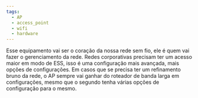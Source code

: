 ```yaml
---
tags:
  - AP
  - access_point
  - wifi
  - hardware
---
```

Esse equipamento vai ser o coração da nossa rede sem fio, ele é quem vai fazer o gerenciamento da rede. Redes corporativas precisam ter um acesso maior em modo de ESS, isso é uma configuração mais avançada, mais opções de configurações. Em casos que se precisa ter um refinamento bruno da rede, o AP sempre vai ganhar do roteador de banda larga em configurações, mesmo que o segundo tenha várias opções de configuração para o mesmo.